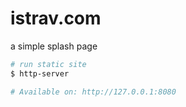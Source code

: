istrav.com
========
a simple splash page

```bash
# run static site
$ http-server

# Available on: http://127.0.0.1:8080
```
